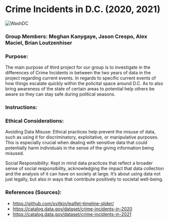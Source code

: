 # Crime Incidents in D.C. (2020, 2021)

![WashDC](https://github.com/user-attachments/assets/33fa4bbf-126b-4e95-8fa9-1247321bcdb5)

### Group Members: Meghan Kanygaye, Jason Crespo, Alex Maciel, Brian Loutzenhiser

### Purpose:
The main purpose of third project for our group is to investigate in the differences of Crime Incidents in between the two years of data in the project regarding current events. 
In regards to specific current events of how things escalate quickly within the policital space around D.C.
As to also bring awareness of the state of certain areas to potential help others be aware so they can stay safe during political seasons.

### Instructions:


### Ethical Considerations:

Avoiding Data Misuse: Ethical practices help prevent the misuse of data, such as using it for discriminatory, exploitative, or manipulative purposes. This is especially crucial when dealing with sensitive data that could potentially harm individuals in the sense of the giving information being misused.

Social Responsibility: Kept in mind data practices that reflect a broader sense of social responsibility, acknowledging the impact that data collection and the analysis of it can have on society at large. It’s about using data not just legally, but also in ways that contribute positively to societal well-being.

### References (Sources):
- https://github.com/svitkin/leaflet-timeline-slider/
- https://catalog.data.gov/dataset/crime-incidents-in-2020
- https://catalog.data.gov/dataset/crime-incidents-in-2021
